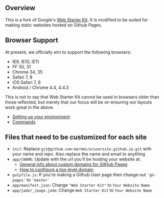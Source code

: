 ## Overview

This is a fork of Google's [Web Starter Kit](https://developers.google.com/web/starter-kit). It is modified to be suited for making static websites hosted on Github Pages.

## Browser Support

At present, we officially aim to support the following browsers:

* IE9, IE10, IE11
* FF 30, 31
* Chrome 34, 35
* Safari 7, 8
* iOS Safari 7, 8
* Android / Chrome 4.4, 4.4.3

This is not to say that Web Starter Kit cannot be used in browsers older than those reflected, but merely that our focus will be on ensuring our layouts work great in the above.

* [Setting up your environment](docs/install.md)
* [Commands](docs/commands.md)

## Files that need to be customized for each site

* `init`: Replace `git@github.com:markmiro/usersite.github.io.git` with your name and repo. Also replace the name and email to anything
* `app/CNAME`: Update with the url you'll be hosting your website at.
  - [General info about custom domains for GitHub Pages](https://help.github.com/articles/setting-up-a-custom-domain-with-github-pages/)
  - [How to configure a top-level domain](https://help.github.com/articles/tips-for-configuring-an-a-record-with-your-dns-provider/)
* `gulpfile.js`: If you're making a Github User page then change out `'gh-pages'` to `'master'`
* `app/manifest.json`: Change `"Web Starter Kit"` to `Your Website Name`
* `app/jade/_/page.jade`: Change `Web Starter Kit` to `Your Website Name`
